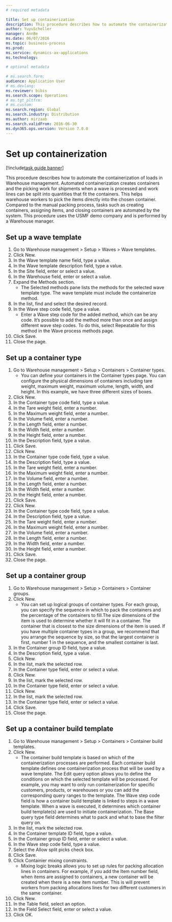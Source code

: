 ```yaml
--- 
# required metadata 
 
title: Set up containerization
description: This procedure describes how to automate the containerization of loads in Warehouse management. 
author: YuyuScheller
manager: AnnBe 
ms.date: 06/07/2016
ms.topic: business-process 
ms.prod:  
ms.service: dynamics-ax-applications 
ms.technology:  
 
# optional metadata 
 
# ms.search.form:   
audience: Application User 
# ms.devlang:  
ms.reviewer: bibis
ms.search.scope: Operations 
# ms.tgt_pltfrm:  
# ms.custom:  
ms.search.region: Global
ms.search.industry: Distribution
ms.author: mirzaab
ms.search.validFrom: 2016-06-30 
ms.dyn365.ops.version: Version 7.0.0 
---
```

# Set up containerization

[!include[task guide banner](../../includes/task-guide-banner.md)]

This procedure describes how to automate the containerization of loads in Warehouse management. Automated containerization creates containers and the picking work for shipments when a wave is processed and work lines can be split into quantities that fit the containers. This helps warehouse workers to pick the items directly into the chosen container. Compared to the manual packing process, tasks such as creating containers, assigning items, and closing containers are automated by the system. This procedure uses the USMF demo company and is performed by a Warehouse manager.


## Set up a wave template
1. Go to Warehouse management > Setup > Waves > Wave templates.
2. Click New.
3. In the Wave template name field, type a value.
4. In the Wave template description field, type a value.
5. In the Site field, enter or select a value.
6. In the Warehouse field, enter or select a value.
7. Expand the Methods section.
    * The Selected methods pane lists the methods for the selected wave template type. The wave template must include the containerize method.  
8. In the list, find and select the desired record.
9. In the Wave step code field, type a value.
    * Enter a Wave step code for the added method, which can be any code. It’s possible to add the method more than once and assign different wave step codes. To do this, select Repeatable for this method in the Wave process methods page.  
10. Click Save.
11. Close the page.

## Set up a container type
1. Go to Warehouse management > Setup > Containers > Container types.
    * You can define your containers in the Container types page. You can configure the physical dimensions of containers including tare weight, maximum weight, maximum volume, length, width, and height. In this example, we have three different sizes of boxes.  
2. Click New.
3. In the Container type code field, type a value.
4. In the Tare weight field, enter a number.
5. In the Maximum weight field, enter a number.
6. In the Volume field, enter a number.
7. In the Length field, enter a number.
8. In the Width field, enter a number.
9. In the Height field, enter a number.
10. In the Description field, type a value.
11. Click Save.
12. Click New.
13. In the Container type code field, type a value.
14. In the Description field, type a value.
15. In the Tare weight field, enter a number.
16. In the Maximum weight field, enter a number.
17. In the Volume field, enter a number.
18. In the Length field, enter a number.
19. In the Width field, enter a number.
20. In the Height field, enter a number.
21. Click Save.
22. Click New.
23. In the Container type code field, type a value.
24. In the Description field, type a value.
25. In the Tare weight field, enter a number.
26. In the Maximum weight field, enter a number.
27. In the Volume field, enter a number.
28. In the Length field, enter a number.
29. In the Width field, enter a number.
30. In the Height field, enter a number.
31. Click Save.
32. Close the page.

## Set up a container group
1. Go to Warehouse management > Setup > Containers > Container groups.
2. Click New.
    * You can set up logical groups of container types. For each group, you can specify the sequence in which to pack the containers and the percentage of the containers to fill.The size dimensions of the item is used to determine whether it will fit in a container. The container that is closest to the size dimensions of the item is used. If you have multiple container types in a group, we recommend that you arrange the sequence by size, so that the largest container is first, number 1 in the sequence, and the smallest container is last.    
3. In the Container group ID field, type a value.
4. In the Description field, type a value.
5. Click New.
6. In the list, mark the selected row.
7. In the Container type field, enter or select a value.
8. Click New.
9. In the list, mark the selected row.
10. In the Container type field, enter or select a value.
11. Click New.
12. In the list, mark the selected row.
13. In the Container type field, enter or select a value.
14. Click Save.
15. Close the page.

## Set up a container build template
1. Go to Warehouse management > Setup > Containers > Container build templates.
2. Click New.
    * The container build template is based on which of the containerization processes are performed. Each container build template defines one containerization process that will be used by a wave template. The Edit query option allows you to define the conditions on which the selected template will be processed. For example, you may want to only run containerization for specific customers, products, or warehouses or you can add the corresponding query ranges to the template. The Wave step code field is how a container build template is linked to steps in a wave template. When a wave is executed, it determines which container build template(s) are used to initiate containerization. The Base query type field determines what to pack and what to base the filter query on.  
3. In the list, mark the selected row.
4. In the Container template ID field, type a value.
5. In the Container group ID field, enter or select a value.
6. In the Wave step code field, type a value.
7. Select the Allow split picks check box.
8. Click Save.
9. Click Containier mixing constraints.
    * Mixing logic breaks allows you to set up rules for packing allocation lines in containers. For example, if you add the Item number field, when items are assigned to containers, a new container will be created when there is a new item number. This is will prevent workers from packing allocations lines for two different customers in the same container.  
10. Click New.
11. In the Table field, select an option.
12. In the Field Select field, enter or select a value.
13. Click OK.

